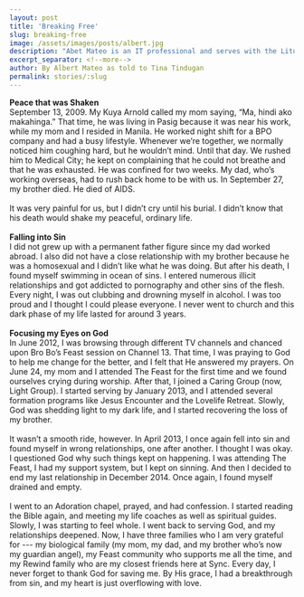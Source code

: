 ```yaml
---
layout: post
title: 'Breaking Free'
slug: breaking-free
image: /assets/images/posts/albert.jpg
description: "Abet Mateo is an IT professional and serves with the Liturgical Ministry. He is also the head of his Light Group and attends Sync with his mother every Sunday."
excerpt_separator: <!--more-->
author: By Albert Mateo as told to Tina Tindugan
permalink: stories/:slug
---
```

<b>Peace that was Shaken</b><br>
September 13, 2009. My Kuya Arnold called my mom saying, “Ma, hindi ako makahinga.” That time, he was living in Pasig because it was near his work, while my mom and I resided in Manila. He worked night shift for a BPO company and had a busy lifestyle. Whenever we’re together, we normally noticed him coughing hard, but he wouldn’t mind. Until that day. We rushed him to Medical City; he kept on complaining that he could not breathe and that he was exhausted. He was confined for two weeks. My dad, who’s working overseas, had to rush back home to be with us. In September 27, my brother died. He died of AIDS.<!--more-->
<br><br>
It was very painful for us, but I didn’t cry until his burial. I didn’t know that his death would shake my peaceful, ordinary life.
<br><br>
<b>Falling into Sin</b><br>
I did not grew up with a permanent father figure since my dad worked abroad. I also did not have a close relationship with my brother because he was a homosexual and I didn’t like what he was doing. But after his death, I found myself swimming in ocean of sins. I entered numerous illicit relationships and got addicted to pornography and other sins of the flesh. Every night, I was out clubbing and drowning myself in alcohol. I was too proud and I thought I could please everyone. I never went to church and this dark phase of my life lasted for around 3 years.
<br><br>
<b>Focusing my Eyes on God</b><br>
In June 2012, I was browsing through different TV channels and chanced upon Bro Bo’s Feast session on Channel 13. That time, I was praying to God to help me change for the better, and I felt that He answered my prayers. On June 24, my mom and I attended The Feast for the first time and we found ourselves crying during worship. After that, I joined a Caring Group (now, Light Group). I started serving by January 2013, and I attended several formation programs like Jesus Encounter and the Lovelife Retreat. Slowly, God was shedding light to my dark life, and I started recovering the loss of my brother.
<br><br>
It wasn’t a smooth ride, however. In April 2013, I once again fell into sin and found myself in wrong relationships, one after another. I thought I was okay. I questioned God why such things kept on happening. I was attending The Feast, I had my support system, but I kept on sinning. And then I decided to end my last relationship in December 2014. Once again, I found myself drained and empty.
<br><br>
I went to an Adoration chapel, prayed, and had confession. I started reading the Bible again, and meeting my life coaches as well as spiritual guides. Slowly, I was starting to feel whole. I went back to serving God, and my relationships deepened. Now, I have three families who I am very grateful for --- my biological family (my mom, my dad, and my brother who’s now my guardian angel), my Feast community who supports me all the time, and my Rewind family who are my closest friends here at Sync. Every day, I never forget to thank God for saving me. By His grace, I had a breakthrough from sin, and my heart is just overflowing with love.
